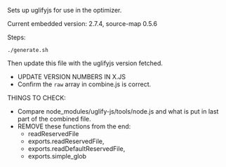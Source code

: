 Sets up uglifyjs for use in the optimizer.

Current embedded version: 2.7.4, source-map 0.5.6

Steps:

    ./generate.sh

Then update this file with the uglifyjs version fetched.

* UPDATE VERSION NUMBERS IN X.JS
* Confirm the `raw` array in combine.js is correct.

THINGS TO CHECK:

* Compare node_modules/uglify-js/tools/node.js and what
  is put in last part of the combined file.
* REMOVE these functions from the end:
    * readReservedFile
    * exports.readReservedFile,
    * exports.readDefaultReservedFile,
    * exports.simple_glob